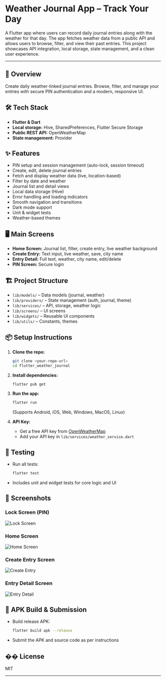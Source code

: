# Weather Journal App – Track Your Day

A Flutter app where users can record daily journal entries along with the weather for that day. The app fetches weather data from a public API and allows users to browse, filter, and view their past entries. This project showcases API integration, local storage, state management, and a clean user experience.

---

## 🚀 Overview
Create daily weather-linked journal entries. Browse, filter, and manage your entries with secure PIN authentication and a modern, responsive UI.

## 🛠️ Tech Stack
- **Flutter & Dart**
- **Local storage:** Hive, SharedPreferences, Flutter Secure Storage
- **Public REST API:** OpenWeatherMap
- **State management:** Provider

## ✨ Features
- PIN setup and session management (auto-lock, session timeout)
- Create, edit, delete journal entries
- Fetch and display weather data (live, location-based)
- Filter by date and weather
- Journal list and detail views
- Local data storage (Hive)
- Error handling and loading indicators
- Smooth navigation and transitions
- Dark mode support
- Unit & widget tests
- Weather-based themes 


## 🖥️ Main Screens
- **Home Screen:** Journal list, filter, create entry, live weather background
- **Create Entry:** Text input, live weather, save, city name
- **Entry Detail:** Full text, weather, city name, edit/delete
- **PIN Screen:** Secure login

## 🏗️ Project Structure
- `lib/models/` – Data models (journal, weather)
- `lib/providers/` – State management (auth, journal, theme)
- `lib/services/` – API, storage, weather logic
- `lib/screens/` – UI screens
- `lib/widgets/` – Reusable UI components
- `lib/utils/` – Constants, themes

## 📦 Setup Instructions
1. **Clone the repo:**
   ```bash
   git clone <your-repo-url>
   cd flutter_weather_journal
   ```
2. **Install dependencies:**
   ```bash
   flutter pub get
   ```
3. **Run the app:**
   ```bash
   flutter run
   ```
   (Supports Android, iOS, Web, Windows, MacOS, Linux)

4. **API Key:**
   - Get a free API key from [OpenWeatherMap](https://openweathermap.org/api)
   - Add your API key in `lib/services/weather_service.dart`

## 🧪 Testing
- Run all tests:
  ```bash
  flutter test
  ```
- Includes unit and widget tests for core logic and UI

## 📸 Screenshots

### Lock Screen (PIN)
![Lock Screen](screenshots/lock_screen.jpg)

### Home Screen
![Home Screen](screenshots/home_screen.jpg)

### Create Entry Screen
![Create Entry](screenshots/Create_entry.jpg)

### Entry Detail Screen
![Entry Detail](screenshots/detail.jpg)

## 📱 APK Build & Submission
- Build release APK:
  ```bash
  flutter build apk --release
  ```
- Submit the APK and source code as per instructions

## �� License
MIT

---
